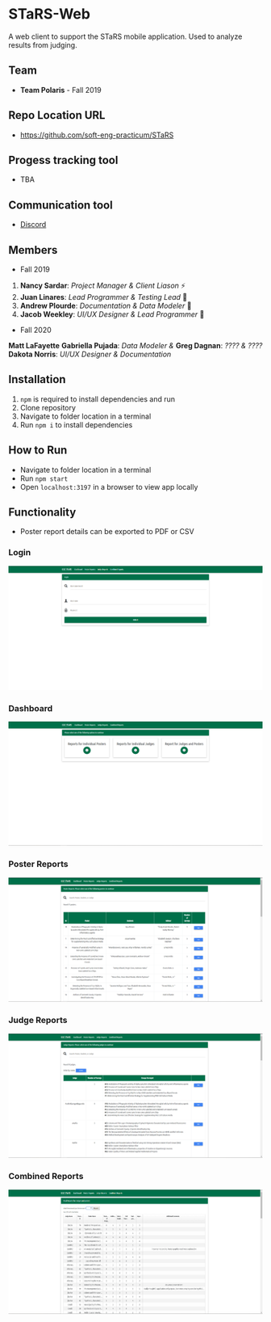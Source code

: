 # STaRS-Web

A web client to support the STaRS mobile application. Used to analyze results from judging.

## Team

* **Team Polaris** - Fall 2019

## Repo Location URL

* https://github.com/soft-eng-practicum/STaRS

## Progess tracking tool

* TBA

## Communication tool

* [Discord](https://discordapp.com/)

## Members

* Fall 2019

1. **Nancy Sardar**: *Project Manager & Client Liason* :zap:
2. **Juan Linares**: *Lead Programmer & Testing Lead* :ghost:
3. **Andrew Plourde**: *Documentation & Data Modeler* :thought_balloon:
4. **Jacob Weekley**: *UI/UX Designer & Lead Programmer* :ice_hockey:


* Fall 2020

**Matt LaFayette**
**Gabriella Pujada**: *Data Modeler &* 
**Greg Dagnan**: *???? & ????*
**Dakota Norris**: *UI/UX Designer & Documentation*

## Installation

1. `npm` is required to install dependencies and run
1. Clone repository
1. Navigate to folder location in a terminal
1. Run `npm i` to install dependencies

## How to Run

* Navigate to folder location in a terminal
* Run `npm start`
* Open `localhost:3197` in a browser to view app locally

## Functionality

* Poster report details can be exported to PDF or CSV

### Login

![login](screenshots/login-2019.PNG)

### Dashboard

![dashboard](screenshots/dashboard-2019.PNG)

### Poster Reports

![poster-reports](screenshots/poster-reports-2019.PNG)

### Judge Reports

![judge-reports](screenshots/judge-reports-2019.PNG)

### Combined Reports

![combined-reports](screenshots/combined-reports-2019.PNG)
